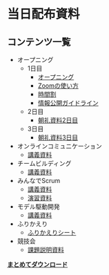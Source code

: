 # 当日配布資料

## コンテンツ一覧

- オープニング
  - 1日目
    - [オープニング](./src/opening/オープニング.pdf)
    - [Zoomの使い方](./src/opening/Zoomの使い方.pdf)
    - [時間割](./src/opening/時間割.pdf)
    - [情報公開ガイドライン](./src/opening/情報公開ガイドライン.pdf)
  - 2日目
    - [朝礼資料2日目](./src/morning/朝2.pdf)
  - 3日目
    - [朝礼資料3日目](./src/morning/朝礼3.pdf)
- オンラインコミュニケーション
  - [講義資料](./src/team/オンラインコミュニケーション.pdf)
- チームビルディング
  - [講義資料](./src/team/チームビルディング.pdf)
- みんなでScrum
  - [講義資料](./src/scrum/みんなでSCRUM!!!!!.pdf)
  - [演習資料](./src/scrum/scrum演習.pptx)
- モデル駆動開発
  - [講義資料]()
- ふりかえり
  - [ふりかえりシート](./src/scrum/ふりかえりシート.pptx)
- 競技会
  - [課題説明資料](./src/competition/LED-Camp9競技ルール.pdf)

**[まとめてダウンロード](./src/handout.zip)**